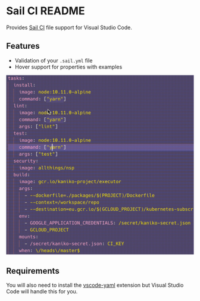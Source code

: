 # Sail CI README

Provides [Sail CI](https://sail.ci) file support for Visual Studio Code.

## Features

- Validation of your `.sail.yml` file
- Hover support for properties with examples

![Sail CI](https://raw.githubusercontent.com/sailci/sailci-vscode/master/demo.gif)

## Requirements

You will also need to install the [vscode-yaml](https://github.com/redhat-developer/vscode-yaml) extension but Visual Studio Code will handle this for you.
